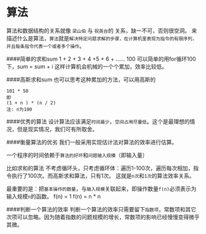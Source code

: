 # 算法
算法和数据结构的关系就像 `梁山伯` 与 `祝英台`的 关系，缺一不可，否则很空洞。
来描述什么是算法，`算法`就是`解决特定问题求解的步骤，在计算机里表现为指令的有限序列，并且每条指令代表一个或者多个操作`。

####简单的求和sum
1 + 2 + 3 + 4 +5 + 6 + ...... 100
可以简单的用for循环100下，sum = sum + i 
这样计算机会机械的一个个累加，效率比较低。

####高斯求和sum
也可以思考这种累加的方法，可以用高斯的 
```
101 * 50 
即
(1 + n ) * (n / 2)
注: n为100
```

####优秀的算法
设计算法应该满足`时间最少`，`空间占用尽量低`。这个是最理想的情况，但是现实情况，我们可有所取舍。

####衡量算法的优劣
我们一般采用实现估计法对算法的效率进行估算。

一个程序的时间依赖于`算法的好坏`和`问题输入规模`（即输入量）

比如求和的算法
不考虑循环头，只考虑循环体：遍历1-100次，遍历每次相加，指令执行了100次。而高斯求和算法，只有1次。
这就是`n次`和`1次`的算法效率关系。

最重要的是：把`基本操作的数量`，与`输入规模`关联起来，即操作数量`f(n)`必须表示为输入规模`n`的函数。
f(n) = 1
f(n) = n * n


####判断一个算法的效率
判断一个算法的效率只需要留下`指数项`，常数项和其它次项可以忽略。因为随着指数的问题规模的增长，常数项的影响已经慢慢变得微乎其微。